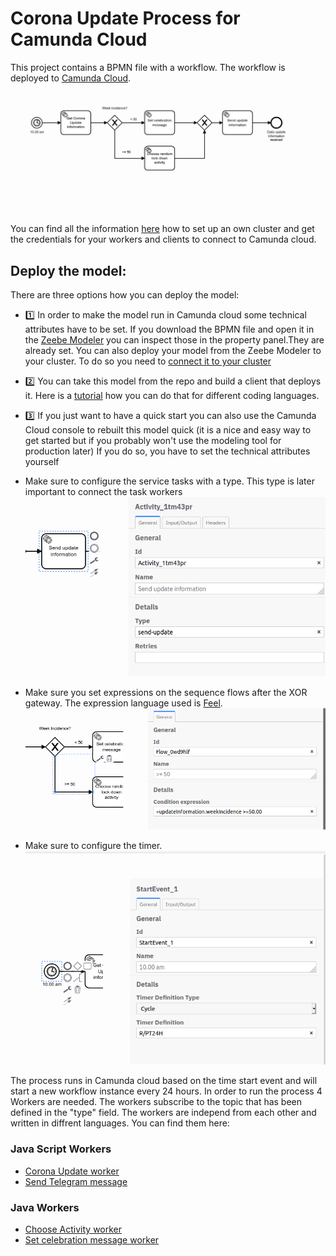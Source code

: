 # Corona Update Process for Camunda Cloud
This project contains a BPMN file with a workflow. The workflow is deployed to [Camunda Cloud](https://console.cloud.camunda.io).
![Corona Update Process](/img/corona-update-process.png)

You can find all the information [here](https://docs.camunda.io/docs/guides/) how to set up an own cluster and get the credentials for your workers and clients to connect to Camunda cloud.


## Deploy the model: 

There are three options how you can deploy the model:

- :one: In order to make the model run in Camunda cloud some technical attributes have to be set. If you download the BPMN file and open it in the [Zeebe Modeler](https://github.com/zeebe-io/zeebe-modeler/releases) you can inspect those in the property panel.They are already set. You can also deploy your model from the Zeebe Modeler to your cluster. To do so you need to [connect it to your cluster](https://docs.camunda.io/docs/product-manuals/modeler/zeebe-modeler/connect-to-camunda-cloud)

- :two: You can take this model from the repo and build a client that deploys it. Here is a [tutorial](https://docs.camunda.io/docs/guides/setting-up-development-project#deploy-the-bpmn-model-to-camunda-cloud) how you can do that for different coding languages. 

- :three: If you just want to have a quick start you can also use the Camunda Cloud console to rebuilt this model quick (it is a nice and easy way to get started but if you probably won't use the modeling tool for production later)
If you do so, you have to set the technical attributes yourself
- Make sure to configure the service tasks with a type. This type is later important to connect the task workers
![Service task](/img/set-service-task-type.png)

- Make sure you set expressions on the sequence flows after the XOR gateway. The expression language used is [Feel](https://docs.camunda.io/docs/0.25/product-manuals/zeebe/reference/expressions/).
![Sequence flows after XOR](/img/set-expression-at-sequence-flow.png)

- Make sure to configure the timer.
![Timer start event](/img/set-timer-event.png)

The process runs in Camunda cloud based on the time start event and will start a new workflow instance every 24 hours. In order to run the process 4 Workers are needed. The workers subscribe to the topic that has been defined in the "type" field. The workers are independ from each other and written in diffrent languages. You can find them here: 

### Java Script Workers
- [Corona Update worker](https://github.com/Nlea/camunda-cloud-worker-corona-update)
- [Send Telegram message](https://github.com/Nlea/camunda-cloud-worker-send-Telegram-message)

### Java Workers
- [Choose Activity worker](https://github.com/Nlea/camunda-cloud-worker-choose-activity)
- [Set celebration message worker](https://github.com/Nlea/camunda-cloud-worker-send-Telegram-message)


